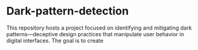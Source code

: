 # Dark-pattern-detection
This repository hosts a project focused on identifying and mitigating dark patterns—deceptive design practices that manipulate user behavior in digital interfaces. The goal is to create
